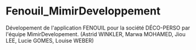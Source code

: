 # Fenouil_MimirDeveloppement
Dévelopement de l'application FENOUIL pour la société DÉCO-PERSO par l'équipe MimirDevelopement. (Astrid WINKLER, Marwa MOHAMED, Jiou LEE, Lucie GOMES, Louise WEBER)

